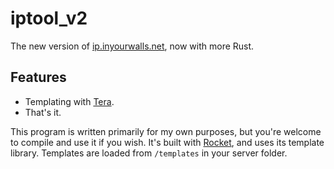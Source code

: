 # iptool_v2
The new version of [ip.inyourwalls.net](https://ip.inyourwalls.net/), now with more Rust.

## Features
* Templating with [Tera](https://github.com/Keats/tera).
* That's it.

This program is written primarily for my own purposes, but you're welcome to compile and use it if you wish.
It's built with [Rocket](https://github.com/SergioBenitez/Rocket), and uses its template library. Templates
are loaded from `/templates` in your server folder.